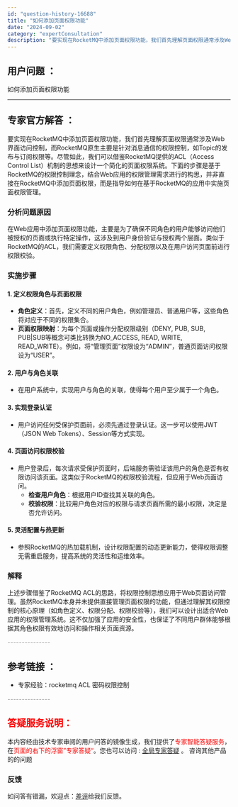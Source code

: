 ```yaml
---
id: "question-history-16688"
title: "如何添加页面权限功能"
date: "2024-09-02"
category: "expertConsultation"
description: "要实现在RocketMQ中添加页面权限功能，我们首先理解页面权限通常涉及Web界面访问控制，而RocketMQ原生主要是针对消息通信的权限控制，如Topic的发布与订阅权限等。尽管如此，我们可以借鉴RocketMQ提供的ACL（Access Control List）机制的思想来设计一个简化的页面权"
---
```


## 用户问题 ： 
 如何添加页面权限功能  

---------------
## 专家官方解答 ：

要实现在RocketMQ中添加页面权限功能，我们首先理解页面权限通常涉及Web界面访问控制，而RocketMQ原生主要是针对消息通信的权限控制，如Topic的发布与订阅权限等。尽管如此，我们可以借鉴RocketMQ提供的ACL（Access Control List）机制的思想来设计一个简化的页面权限系统。下面的步骤是基于RocketMQ的权限控制理念，结合Web应用的权限管理需求进行的构思，并非直接在RocketMQ中添加页面权限，而是指导如何在基于RocketMQ的应用中实施页面权限管理。

### 分析问题原因
在Web应用中添加页面权限功能，主要是为了确保不同角色的用户能够访问他们被授权的页面或执行特定操作，这涉及到用户身份验证与授权两个层面。类似于RocketMQ的ACL，我们需要定义权限角色、分配权限以及在用户访问页面前进行权限校验。

### 实施步骤

#### 1. 定义权限角色与页面权限
- **角色定义**：首先，定义不同的用户角色，例如管理员、普通用户等，这些角色将对应于不同的权限集合。
- **页面权限映射**：为每个页面或操作分配权限级别（DENY, PUB, SUB, PUB|SUB等概念可类比转换为NO_ACCESS, READ, WRITE, READ_WRITE）。例如，将“管理页面”权限设为“ADMIN”，普通页面访问权限设为“USER”。

#### 2. 用户与角色关联
- 在用户系统中，实现用户与角色的关联，使得每个用户至少属于一个角色。

#### 3. 实现登录认证
- 用户访问任何受保护页面前，必须先通过登录认证。这一步可以使用JWT（JSON Web Tokens）、Session等方式实现。

#### 4. 页面访问权限校验
- 用户登录后，每次请求受保护页面时，后端服务需验证该用户的角色是否有权限访问该页面。这类似于RocketMQ的权限校验流程，但应用于Web页面访问。
    - **检查用户角色**：根据用户ID查找其关联的角色。
    - **校验权限**：比较用户角色对应的权限与请求页面所需的最小权限，决定是否允许访问。

#### 5. 灵活配置与热更新
- 参照RocketMQ的热加载机制，设计权限配置的动态更新能力，使得权限调整无需重启服务，提高系统的灵活性和运维效率。

### 解释
上述步骤借鉴了RocketMQ ACL的思路，将权限控制思想应用于Web页面访问管理。虽然RocketMQ本身并未提供直接管理页面权限的功能，但通过理解其权限控制的核心原理（如角色定义、权限分配、权限校验等），我们可以设计出适合Web应用的权限管理系统。这不仅加强了应用的安全性，也保证了不同用户群体能够根据其角色权限有效地访问和操作相关页面资源。


<font color="#949494">---------------</font> 


## 参考链接 ：

* 专家经验：rocketmq ACL 密码权限控制 


 <font color="#949494">---------------</font> 
 


## <font color="#FF0000">答疑服务说明：</font> 

本内容经由技术专家审阅的用户问答的镜像生成，我们提供了<font color="#FF0000">专家智能答疑服务</font>，在<font color="#FF0000">页面的右下的浮窗”专家答疑“</font>。您也可以访问 : [全局专家答疑](https://answer.opensource.alibaba.com/docs/intro) 。 咨询其他产品的的问题

### 反馈
如问答有错漏，欢迎点：[差评](https://ai.nacos.io/user/feedbackByEnhancerGradePOJOID?enhancerGradePOJOId=16695)给我们反馈。
